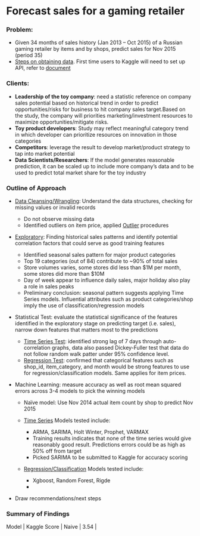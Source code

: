 # Forecast sales for a gaming retailer

### Problem:

* Given 34 months of sales history (Jan 2013 – Oct 2015) of a Russian gaming retailer by items and by shops, predict sales for Nov 2015 (period 35)
* [Steps on obtaining data](https://github.com/sittingman/sales_forecast/blob/master/obtain_data.ipynb). First time users to Kaggle will need to set up API, refer to [document](https://www.kaggle.com/docs/api)

### Clients:
* **Leadership of the toy company**: need a statistic reference on company sales potential based on historical trend in order to predict opportunities/risks for business to hit company sales target.Based on the study, the company will priorities marketing/investment resources to maximize opportunities/mitigate risks.
* **Toy product developers**: Study may reflect meaningful category trend in which developer can prioritize resources on innovation in those categories
* **Competitors**: leverage the result to develop market/product strategy to tap into market potential
* **Data Scientists/Researchers**: If the model generates reasonable prediction, it can be scaled up to include more company’s data and to be used to predict total market share for the toy industry

### Outline of Approach

* [Data Cleansing/Wrangling](https://github.com/sittingman/sales_forecast/blob/master/clean_wrangling.ipynb): Understand the data structures, checking for missing values or invalid records
    
    * Do not observe missing data
    * Identified outliers on item price, applied [Outlier](https://github.com/sittingman/sales_forecast/blob/master/outlier.ipynb) procedures

* [Exploratory](https://github.com/sittingman/sales_forecast/blob/master/exploratory.ipynb): Finding historical sales patterns and identify potential correlation factors that could serve as good training features
    
    * Identified seasonal sales pattern for major product categories
    * Top 19 categories (out of 84) contribute to ~90% of total sales
    * Store volumes varies, some stores did less than $1M per month, some stores did more than $10M
    * Day of week appear to influence daily sales, major holiday also play a role in sales peaks
    * Preliminary conclusion: seasonal pattern suggests applying Time Series models. Influential attributes such as product categories/shop imply the use of classification/regression models


* Statistical Test: evaluate the statistical significance of the features identified in the exploratory stage on predicting target (i.e. sales), narrow down features that matters most to the predictions
    * [Time Series Test](https://github.com/sittingman/sales_forecast/blob/master/ts_stattest.ipynb): identified strong lag of 7 days through auto-correlation graphs, data also passed Dickey-Fuller test that data do not follow random walk patter under 95% confidence level.
    * [Regression Test](https://github.com/sittingman/sales_forecast/blob/master/regtest.ipynb): confirmed that categorical features such as shop_id, item_category, and month would be strong features to use for regression/classification models. Same applies for item prices.
    

* Machine Learning: measure accuracy as well as root mean squared errors across 3-4 models to pick the winning models
    * Naïve model: Use Nov 2014 actual item count by shop to predict Nov 2015
    * [Time Series](https://github.com/sittingman/sales_forecast/blob/master/model_ts.ipynb) Models tested include:
        * ARMA, SARIMA, Holt Winter, Prophet, VARMAX
        * Training results indicates that none of the time series would give reasonably good result. Predictions errors could be as high as 50% off from target
        * Picked SARIMA to be submitted to Kaggle for accuracy scoring

    * [Regression/Classification](https://github.com/sittingman/sales_forecast/blob/master/model_cls.ipynb) Models tested include:
        * Xgboost, Random Forest, Rigde
        * 

* Draw recommendations/next steps

### Summary of Findings

Model | Kaggle Score |
Naive | 3.54 |
